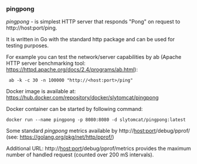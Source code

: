 ### pingpong

*pingpong* - is simplest HTTP server that responds "Pong" on request to http://host:port/ping.

It is written in Go with the standard http package and can be used for testing purposes.

For example you can test the network/server capabilities by ab (Apache HTTP server benchmarking tool: https://httpd.apache.org/docs/2.4/programs/ab.html):

     ab -k -c 30 -n 100000 "http://<host:port>/ping"

Docker image is available at: https://hub.docker.com/repository/docker/slytomcat/pingpong

Docker container can be started by following command:

    docker run --name pingpong -p 8080:8080 -d slytomcat/pingpong:latest

Some standard *pingpong*  metrics available by http://<host:port>/debug/pprof/ (see: https://golang.org/pkg/net/http/pprof/)

Additional URL: http://<host:port>/debug/pprof/metrics provides the maximum number of handled request (counted over 200 mS intervals).
